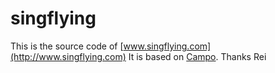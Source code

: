 # singflying

This is the source code of [www.singflying.com](http://www.singflying.com)
It is based on [Campo](https://github.com/chloerei/campo). Thanks Rei
